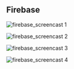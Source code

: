
## Firebase 

![firebase_screencast 1](https://cloud.githubusercontent.com/assets/11635523/20766095/a623264e-b6fa-11e6-80d8-406fecaab836.JPG)

![firebase_screencast 2](https://cloud.githubusercontent.com/assets/11635523/20766094/a622d1ee-b6fa-11e6-87bd-08976885d39e.JPG)

![firebase_screencast 3](https://cloud.githubusercontent.com/assets/11635523/20766096/a626d884-b6fa-11e6-94b7-b5558184b737.JPG)

![firebase_screencast 4](https://cloud.githubusercontent.com/assets/11635523/20766093/a62222a8-b6fa-11e6-9b62-00e57ed2de97.JPG)
